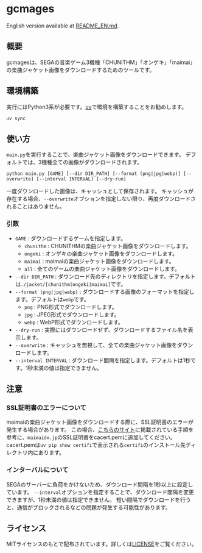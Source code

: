 # gcmages

English version available at [README_EN.md](README_EN.md).

## 概要
gcmagesは、SEGAの音楽ゲーム3機種「CHUNITHM」「オンゲキ」「maimai」の楽曲ジャケット画像をダウンロードするためのツールです。

## 環境構築
実行にはPython3系が必要です。[uv](https://docs.astral.sh/uv/)で環境を構築することをお勧めします。

```bash
uv sync
```

## 使い方
`main.py`を実行することで、楽曲ジャケット画像をダウンロードできます。
デフォルトでは、3機種全ての画像がダウンロードされます。
```
python main.py [GAME] [--dir DIR_PATH] [--format (png|jpg|webp)] [--overwrite] [--interval INTERVAL] [--dry-run] 
```

一度ダウンロードした画像は、キャッシュとして保存されます。
キャッシュが存在する場合、`--overwrite`オプションを指定しない限り、再度ダウンロードされることはありません。

### 引数
- `GAME` : ダウンロードするゲームを指定します。
  - `chunithm` : CHUNITHMの楽曲ジャケット画像をダウンロードします。
  - `ongeki` : オンゲキの楽曲ジャケット画像をダウンロードします。
  - `maimai` : maimaiの楽曲ジャケット画像をダウンロードします。
  - `all` : 全てのゲームの楽曲ジャケット画像をダウンロードします。
- `--dir DIR_PATH` : ダウンロード先のディレクトリを指定します。デフォルトは`./jacket/[chunithm|ongeki|maimai]`です。
- `--format (png|jpg|webp)` : ダウンロードする画像のフォーマットを指定します。デフォルトは`webp`です。
  - `png` : PNG形式でダウンロードします。
  - `jpg` : JPEG形式でダウンロードします。
  - `webp` : WebP形式でダウンロードします。
- `--dry-run` : 実際にはダウンロードせず、ダウンロードするファイル名を表示します。
- `--overwrite` : キャッシュを無視して、全ての楽曲ジャケット画像をダウンロードします。
- `--interval INTERVAL` : ダウンロード間隔を指定します。デフォルトは1秒です。1秒未満の値は指定できません。

## 注意
### SSL証明書のエラーについて
maimaiの楽曲ジャケット画像をダウンロードする際に、SSL証明書のエラーが発生する場合があります。
この場合、[こちらのサイト](https://rakuraku-engineer.com/posts/python-request-get-error-ssl/)に掲載されている手順を参考に、`maimaidx.jp`のSSL証明書をcacert.pemに追加してください。
cacert.pemは`uv pip show certifi`で表示される`certifi`のインストール先ディレクトリ内にあります。

### インターバルについて
SEGAのサーバーに負荷をかけないため、ダウンロード間隔を1秒以上に設定しています。
`--interval`オプションを指定することで、ダウンロード間隔を変更できますが、1秒未満の値は指定できません。
短い間隔でダウンロードを行うと、通信がブロックされるなどの問題が発生する可能性があります。

## ライセンス
MITライセンスのもとで配布されています。詳しくは[LICENSE](LICENSE)をご覧ください。
